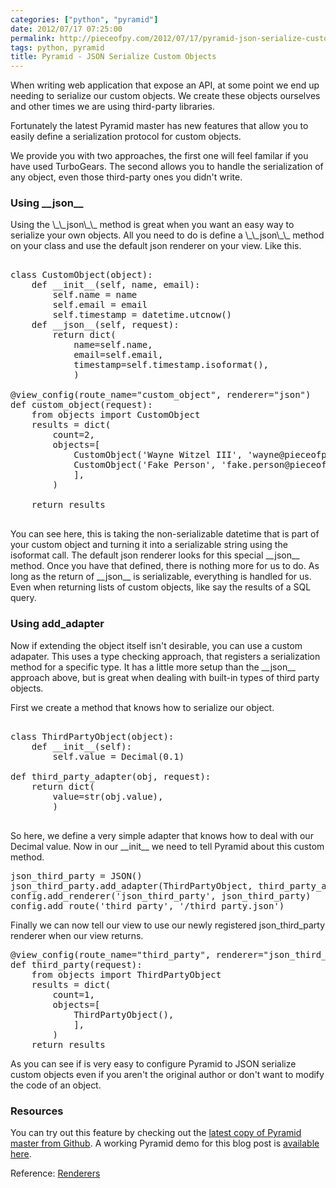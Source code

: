 ```yaml
---
categories: ["python", "pyramid"]
date: 2012/07/17 07:25:00
permalink: http://pieceofpy.com/2012/07/17/pyramid-json-serialize-custom-objects
tags: python, pyramid
title: Pyramid - JSON Serialize Custom Objects
---
```


When writing web application that expose an API, at some point we end up
needing to serialize our custom objects. We create these objects
ourselves and other times we are using third-party libraries.

Fortunately the latest Pyramid master has new features that allow you to
easily define a serialization protocol for custom objects.

We provide you with two approaches, the first one will feel familar if you have
used TurboGears. The second allows you to handle the serialization
of any object, even those third-party ones you didn't write.

<h3>Using __json__</h3>
Using the \_\_json\_\_ method is great when you want an easy way to serialize your
own objects. All you need to do is define a \_\_json\_\_ method on your class and
use the default json renderer on your view. Like this.

<pre class="brush: py">

class CustomObject(object):
    def __init__(self, name, email):
        self.name = name
        self.email = email
        self.timestamp = datetime.utcnow()
    def __json__(self, request):
        return dict(
            name=self.name,
            email=self.email,
            timestamp=self.timestamp.isoformat(),
            )

@view_config(route_name="custom_object", renderer="json")
def custom_object(request):
    from objects import CustomObject
    results = dict(
        count=2,
        objects=[
            CustomObject('Wayne Witzel III', 'wayne@pieceofpy.com'),
            CustomObject('Fake Person', 'fake.person@pieceofpy.com'),
            ],
        )

    return results

</pre>

You can see here, this is taking the non-serializable datetime that is part
of your custom object and turning it into a serializable string using the
isoformat call. The default json renderer looks for this special \_\_json\_\_ method.
Once you have that defined, there is nothing more for us to do. As long as the
return of \_\_json\_\_ is serializable, everything is handled for us. Even when
returning lists of custom objects, like say the results of a SQL query.

<h3>Using add_adapter</h3>

Now if extending the object itself isn't desirable, you can use a custom
adapater. This uses a type checking approach, that registers a serialization
method for a specific type. It has a little more setup than the \_\_json\_\_ 
approach above, but is great when dealing with built-in types of third party
objects.

First we create a method that knows how to serialize our object.

<pre class="brush: py">

class ThirdPartyObject(object):
    def __init__(self):
        self.value = Decimal(0.1)

def third_party_adapter(obj, request):
    return dict(
        value=str(obj.value),
        )

</pre>

So here, we define a very simple adapter that knows how to deal with our
Decimal value. Now in our \_\_init\_\_ we need to tell Pyramid about
this custom method.

<pre class="brush: py">
json_third_party = JSON()
json_third_party.add_adapter(ThirdPartyObject, third_party_adapter)
config.add_renderer('json_third_party', json_third_party)
config.add_route('third_party', '/third_party.json')
</pre>

Finally we can now tell our view to use our newly registered json\_third\_party
renderer when our view returns.

<pre class="brush: py">
@view_config(route_name="third_party", renderer="json_third_party")
def third_party(request):
    from objects import ThirdPartyObject
    results = dict(
        count=1,
        objects=[
            ThirdPartyObject(),
            ],
        )
    return results
</pre>

As you can see if is very easy to configure Pyramid to JSON serialize custom
objects even if you aren't the original author or don't want to modify the
code of an object.

<h3>Resources</h3>

You can try out this feature by checking out the <a href="https://github.com/Pylons/pyramid">latest copy of Pyramid master
from Github</a>. A working Pyramid demo for this blog post is <a href="https://github.com/wwitzel3/pieceofpy/tree/master/json_serialize_demo">available here</a>.

Reference: <a href="http://docs.pylonsproject.org/projects/pyramid/en/master/narr/renderers.html#json-serializing-custom-objects">Renderers</a>
